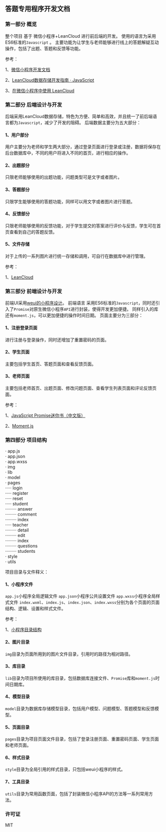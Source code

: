## 答题专用程序开发文档

### 第一部分 概览
整个项目 基于 微信小程序+LeanCloud 进行前后端的开发。
使用的语言为采用ES6标准的<code>Javascript</code> 。
主要功能为让学生与老师能够进行线上的答题解疑互动操作，包括了出题、答题和反馈等功能。

参考：

1、[微信小程序开发文档](https://mp.weixin.qq.com/debug/wxadoc/dev/framework/MINA.html)

2、[LeanCloud数据存储开发指南 · JavaScript](https://leancloud.cn/docs/leanstorage_guide-js.html)

3、[在微信小程序中使用 LeanCloud](https://leancloud.cn/docs/weapp.html)

### 第二部分 后端设计与开发
后端采用LeanCloud数据存储，特色为方便、简单和高效，并且统一了前后端语言都为<code>Javascript</code>，减少了开发的阻碍。
后端数据主要分为五大部分：

#### 1、用户部分
用户主要分为老师和学生两大部分，通过登录页面进行登录或注册，数据将保存在后台数据库中，不同的用户将进入不同的首页，进行相应的操作。
#### 2、出题部分
只限老师能够使用的出题功能，问题类型可是文字或者图片。
#### 3、答题部分
只限学生能够使用的答题功能，同样可以用文字或者图片进行答题。
#### 4、反馈部分
只限老师能够使用的反馈功能，对于学生提交的答案进行评价与反馈，学生可在首页查看到自己的答题反馈。
#### 5、文件存储
对于上传的一系列图片进行统一存储和调用，可自行在数据库中进行管理。

参考：

1、[LeanCloud](https://leancloud.cn/)

### 第三部分 前端设计与开发
前端UI采用[weui的小程序设计](https://github.com/Tencent/weui-wxss)。
前端语言 采用ES6标准的<code>Javascript</code>，同时还引入了<code>Promise</code>对原生微信小程序<code>API</code>进行封装，使得开发更加便捷。
同样引入的库还有<code>moment.js</code>，可以更加便捷的操作时间日期。
页面主要分为三部分：
#### 1、注册登录页面
进行注册与登录操作，同时还增加了重置密码的页面。
#### 2、学生页面
主要包括学生首页、答题页面和查看反馈页面。
#### 3、老师页面
主要包括老师首页、出题页面、修改问题页面、查看学生列表页面和评论反馈页面。

参考：

1、[JavaScript Promise迷你书（中文版）](http://liubin.org/promises-book/#chapter1-what-is-promise)

2、[Moment.js](https://momentjs.com/)

### 第四部分 项目结构
<p>
· app.js <br>
· app.json <br>
· app.wxss <br>
· img <br>
· lib <br>
· model <br>
· pages <br>
····· login <br>
····· register <br>
····· reset <br>
····· student <br>
········· answer <br>
········· comment <br>
········· index <br>
····· teacher <br>
········· detail <br>
········· edit <br>
········· index <br>
········· questions <br>
········· students <br>
· style <br>
· utils <br>
</p>

项目目录与文件释义：
#### 1、小程序文件
<code>app.js</code>小程序全局逻辑文件
<code>app.json</code>小程序公共设置文件
<code>app.wxss</code>小程序全局样式文件
<code>index.wxml</code>、<code>index.js</code>、<code>index.json</code>、<code>index.wxss</code>分别为各个页面的页面结构、逻辑、设置和样式文件。

参考：

1、[小程序目录结构](https://mp.weixin.qq.com/debug/wxadoc/dev/framework/structure.html)

#### 2、图片目录
<code>img</code>目录为页面所用到的图片文件目录，引用时的路径为相对路径。
#### 3、库目录
<code>lib</code>目录为项目所使用的库目录，包括数据库连接文件、<code>Promise</code>库和<code>moment.js</code>时间日期库。
#### 4、模型目录
<code>model</code>目录为数据库存储模型目录，包括用户模型、问题模型、答题模型和反馈模型。
#### 5、页面目录
<code>pages</code>目录为项目页面文件目录，包括了登录注册页面、重置密码页面、学生页面和老师页面。
#### 6、样式目录
<code>style</code>目录为全局引用的样式目录，只包括weui小程序的样式。
#### 7、工具目录
<code>utils</code>目录为常用函数页面，包括了封装微信小程序API的方法等一系列常用方法。

### 许可证
MIT